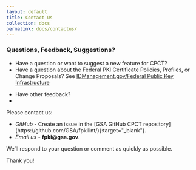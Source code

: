 ```yaml
---
layout: default
title: Contact Us
collection: docs
permalink: docs/contactus/
---
```

<html>
<body>

<h3> Questions, Feedback, Suggestions?</h3>

<ul>
<li>Have a question or want to suggest a new feature for CPCT?
<li>Have a question about the Federal PKI Certificate Policies, Profiles, or Change Proposals?  See <a href="https://www.idmanagement.gov/fpki/" target="_blank">IDManagement.gov/Federal Public Key Infrastructure</a></p>
<li>Have other feedback?<li></li>
</ul>  

<p>Please contact us:</p>

<ul>
<li><i>GitHub</i> - Create an issue in the [GSA GitHub CPCT repository](https://github.com/GSA/fpkilint/){:target="_blank"}.
<li><i>Email us</i> - <b>fpki@gsa.gov</b>.</li>
</ul>

<p>We’ll respond to your question or comment as quickly as possible.</p>

<p>Thank you!</p>
